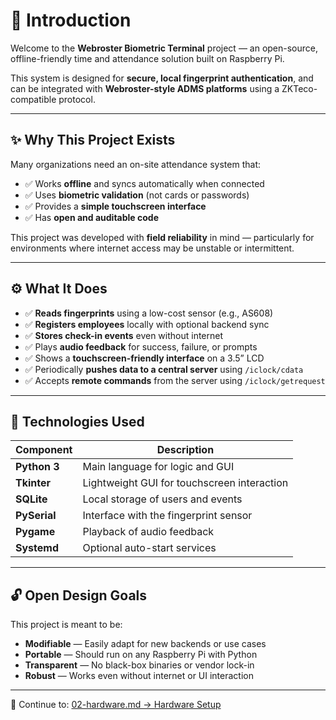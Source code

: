 # 🧠 Introduction

Welcome to the **Webroster Biometric Terminal** project — an open-source, offline-friendly time and attendance solution built on Raspberry Pi.

This system is designed for **secure, local fingerprint authentication**, and can be integrated with **Webroster-style ADMS platforms** using a ZKTeco-compatible protocol.

---

## ✨ Why This Project Exists

Many organizations need an on-site attendance system that:
- ✅ Works **offline** and syncs automatically when connected
- ✅ Uses **biometric validation** (not cards or passwords)
- ✅ Provides a **simple touchscreen interface**
- ✅ Has **open and auditable code**

This project was developed with **field reliability** in mind — particularly for environments where internet access may be unstable or intermittent.

---

## ⚙️ What It Does

- ✅ **Reads fingerprints** using a low-cost sensor (e.g., AS608)
- ✅ **Registers employees** locally with optional backend sync
- ✅ **Stores check-in events** even without internet
- ✅ Plays **audio feedback** for success, failure, or prompts
- ✅ Shows a **touchscreen-friendly interface** on a 3.5” LCD
- ✅ Periodically **pushes data to a central server** using `/iclock/cdata`
- ✅ Accepts **remote commands** from the server using `/iclock/getrequest`

---

## 🧩 Technologies Used

| Component       | Description                                 |
|----------------|---------------------------------------------|
| **Python 3**    | Main language for logic and GUI             |
| **Tkinter**     | Lightweight GUI for touchscreen interaction |
| **SQLite**      | Local storage of users and events           |
| **PySerial**    | Interface with the fingerprint sensor       |
| **Pygame**      | Playback of audio feedback                  |
| **Systemd**     | Optional auto-start services                |

---

## 🔓 Open Design Goals

This project is meant to be:
- **Modifiable** — Easily adapt for new backends or use cases
- **Portable** — Should run on any Raspberry Pi with Python
- **Transparent** — No black-box binaries or vendor lock-in
- **Robust** — Works even without internet or UI interaction

---

📖 Continue to: [02-hardware.md → Hardware Setup](02-hardware.md)
